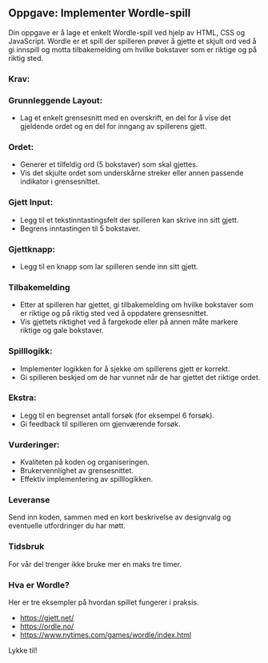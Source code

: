 ## Oppgave: Implementer Wordle-spill

Din oppgave er å lage et enkelt Wordle-spill ved hjelp av HTML, CSS og JavaScript. Wordle er et spill der spilleren prøver å gjette et skjult ord ved å gi innspill og motta tilbakemelding om hvilke bokstaver som er riktige og på riktig sted.

### Krav:

### Grunnleggende Layout:

- Lag et enkelt grensesnitt med en overskrift, en del for å vise det gjeldende ordet og en del for inngang av spillerens gjett.

### Ordet:

- Generer et tilfeldig ord (5 bokstaver) som skal gjettes.
- Vis det skjulte ordet som underskårne streker eller annen passende indikator i grensesnittet.

### Gjett Input:

- Legg til et tekstinntastingsfelt der spilleren kan skrive inn sitt gjett.
- Begrens inntastingen til 5 bokstaver.

### Gjettknapp:

- Legg til en knapp som lar spilleren sende inn sitt gjett.

### Tilbakemelding

- Etter at spilleren har gjettet, gi tilbakemelding om hvilke bokstaver som er riktige og på riktig sted ved å oppdatere grensesnittet.
- Vis gjettets riktighet ved å fargekode eller på annen måte markere riktige og gale bokstaver.

### Spilllogikk:

- Implementer logikken for å sjekke om spillerens gjett er korrekt.
- Gi spilleren beskjed om de har vunnet når de har gjettet det riktige ordet.

### Ekstra:

- Legg til en begrenset antall forsøk (for eksempel 6 forsøk).
- Gi feedback til spilleren om gjenværende forsøk.

### Vurderinger:

- Kvaliteten på koden og organiseringen.
- Brukervennlighet av grensesnittet.
- Effektiv implementering av spilllogikken.

### Leveranse

Send inn koden, sammen med en kort beskrivelse av designvalg og eventuelle utfordringer du har møtt.

### Tidsbruk

For vår del trenger ikke bruke mer en maks tre timer.

### Hva er Wordle?

Her er tre eksempler på hvordan spillet fungerer i praksis.

- https://gjett.net/
- https://ordle.no/
- https://www.nytimes.com/games/wordle/index.html

Lykke til!
